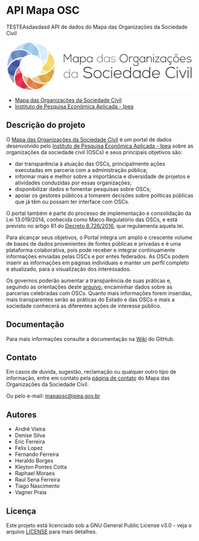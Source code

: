 # API Mapa OSC
TESTEAsdasdasd
API de dados do Mapa das Organizações da Sociedade Civil

![alt tag](https://raw.githubusercontent.com/Plataformas-Cidadania/mapa-osc-client/master/img/logo_grande.png)

* [Mapa das Organizações da Sociedade Civil](https://www.mapaosc.ipea.gov.br/)
* [Instituto de Pesquisa Econômica Aplicada - Ipea](http://www.ipea.gov.br/)

## Descrição do projeto

O [Mapa das Organizações da Sociedade Civil](https://www.mapaosc.ipea.gov.br/) é um portal de dados desenvolvido pelo [Instituto de Pesquisa Econômica Aplicada - Ipea](http://www.ipea.gov.br/) sobre as organizações da sociedade civil (OSCs) e seus principais objetivos são:
* dar transparência à atuação das OSCs, principalmente ações executadas em parceria com a administração pública;
* informar mais e melhor sobre a importância e diversidade de projetos e atividades conduzidas por essas organizações;
* disponibilizar dados e fomentar pesquisas sobre OSCs;
* apoiar os gestores públicos a tomarem decisões sobre políticas públicas que já têm ou possam ter interface com OSCs.

O portal também é parte do processo de implementação e consolidação da Lei 13.019/2014, conhecida como Marco Regulatório das OSCs, e está previsto no artigo 81 do [Decreto 8.726/2016](http://www.planalto.gov.br/ccivil_03/_ato2015-2018/2016/Decreto/D8726.htm), que regulamenta aquela lei.

Para alcançar seus objetivos, o Portal integra um amplo e crescente volume de bases de dados provenientes de fontes públicas e privadas e é uma plataforma colaborativa, pois pode receber e integrar continuamente informações enviadas pelas OSCs e por entes federados.
As OSCs podem inserir as informações em páginas individuais e manter um perfil completo e atualizado, para a visualização dos interessados.

Os governos poderão aumentar a transparência de suas práticas e, seguindo as orientações deste [arquivo](https://www.mapaosc.ipea.gov.br/pdf/tutorial_para_formatacao_dados.pdf), encaminhar dados sobre as parcerias celebradas com OSCs.
Quanto mais informações forem inseridas, mais transparentes serão as práticas do Estado e das OSCs e mais a sociedade conhecerá as diferentes ações de interesse público.

## Documentação

Para mais informações consulte a documentação na [Wiki](https://github.com/Plataformas-Cidadania/portalosc/wiki) do GitHub.

## Contato

Em casos de duvida, sugestão, reclamação ou qualquer outro tipo de informação, entre em contato pela [página de contato](https://mapaosc.ipea.gov.br/contato.html) do Mapa das Organizações da Sociedade Civil.

Ou pelo e-mail: [mapaosc@ipea.gov.br](mapaosc@ipea.gov.br)

## Autores

* André Vieira
* Denise Silva
* Eric Ferreira
* Felix Lopez
* Fernando Ferreira
* Heraldo Borges
* Kleyton Pontes Cotta
* Raphael Moraes
* Raul Sena Ferreira
* Tiago Nascimento
* Vagner Praia

## Licença

Este projeto está licenciado sob a GNU General Public License v3.0 - veja o arquivo [LICENSE](LICENSE) para mais detalhes.
